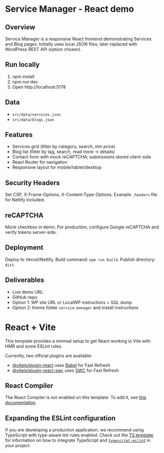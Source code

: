 
# Service Manager - React demo

## Overview
Service Manager is a responsive React frontend demonstrating Services and Blog pages. Initially uses local JSON files; later replaced with WordPress REST API (option chosen).

## Run locally
1. npm install
2. npm run dev
3. Open http://localhost:5178

## Data
- `src/data/services.json`
- `src/data/blogs.json`

## Features
- Services grid (filter by category, search, min price)
- Blog list (filter by tag, search, read more -> details)
- Contact form with mock reCAPTCHA; submissions stored client-side
- React Router for navigation
- Responsive layout for mobile/tablet/desktop

## Security Headers
Set CSP, X-Frame-Options, X-Content-Type-Options. Example `_headers` file for Netlify included.

## reCAPTCHA
Mock checkbox in demo. For production, configure Google reCAPTCHA and verify tokens server-side.

## Deployment
Deploy to Vercel/Netlify. Build command: `npm run build`. Publish directory: `dist`.

## Deliverables
- Live demo URL: <add here>
- GitHub repo: <add here>
- Option 1: WP site URL or LocalWP instructions + SQL dump
- Option 2: theme folder `service-manager` and install instructions

# React + Vite

This template provides a minimal setup to get React working in Vite with HMR and some ESLint rules.

Currently, two official plugins are available:

- [@vitejs/plugin-react](https://github.com/vitejs/vite-plugin-react/blob/main/packages/plugin-react) uses [Babel](https://babeljs.io/) for Fast Refresh
- [@vitejs/plugin-react-swc](https://github.com/vitejs/vite-plugin-react/blob/main/packages/plugin-react-swc) uses [SWC](https://swc.rs/) for Fast Refresh

## React Compiler

The React Compiler is not enabled on this template. To add it, see [this documentation](https://react.dev/learn/react-compiler/installation).

## Expanding the ESLint configuration

If you are developing a production application, we recommend using TypeScript with type-aware lint rules enabled. Check out the [TS template](https://github.com/vitejs/vite/tree/main/packages/create-vite/template-react-ts) for information on how to integrate TypeScript and [`typescript-eslint`](https://typescript-eslint.io) in your project.
